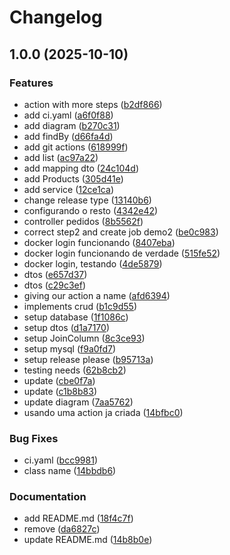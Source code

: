 # Changelog

## 1.0.0 (2025-10-10)


### Features

* action with more steps ([b2df866](https://github.com/riqinho/study-apir/commit/b2df866d26d0b10b4ed80ddf51b460bac72f0f23))
* add ci.yaml ([a6f0f88](https://github.com/riqinho/study-apir/commit/a6f0f888d1cf85b8cb72db8b7bac1e84883b863a))
* add diagram ([b270c31](https://github.com/riqinho/study-apir/commit/b270c31140fccc96f85608f7abf5d86c6c3dc7fe))
* add findBy ([d66fa4d](https://github.com/riqinho/study-apir/commit/d66fa4d8d0c1e185f778ef67e2fb466a40ca2298))
* add git actions ([618999f](https://github.com/riqinho/study-apir/commit/618999f44592dd1a85d77d3ce544105a55ca9206))
* add list ([ac97a22](https://github.com/riqinho/study-apir/commit/ac97a2239d74329d3a0bd38a1f9db76546bc03b5))
* add mapping dto ([24c104d](https://github.com/riqinho/study-apir/commit/24c104dccfd048e3314e405b7bc148091fe8acfa))
* add Products ([305d41e](https://github.com/riqinho/study-apir/commit/305d41e0f2bcde0e63d4a0fe8c7eb19e6dc4c403))
* add service ([12ce1ca](https://github.com/riqinho/study-apir/commit/12ce1ca866d934f82fbfe089a98d2f50607202ed))
* change release type ([13140b6](https://github.com/riqinho/study-apir/commit/13140b6beb183981e36f1b2de98be2ddeb294e2b))
* configurando o resto ([4342e42](https://github.com/riqinho/study-apir/commit/4342e428e93e26db880ea83988f5bc3d12ad8ddb))
* controller pedidos ([8b5562f](https://github.com/riqinho/study-apir/commit/8b5562fdd8206596318817294ed037013abf284b))
* correct step2 and create job demo2 ([be0c983](https://github.com/riqinho/study-apir/commit/be0c9839b4c2239d812357a1458af0ee1f5633d4))
* docker login funcionando ([8407eba](https://github.com/riqinho/study-apir/commit/8407ebaf14546668752383531318244c73dec3d9))
* docker login funcionando de verdade ([515fe52](https://github.com/riqinho/study-apir/commit/515fe525069cfadfb921bb5172be8c7a8a8ccc74))
* docker login, testando ([4de5879](https://github.com/riqinho/study-apir/commit/4de587933086d5e1843a6f77e777eeba355d142c))
* dtos ([e657d37](https://github.com/riqinho/study-apir/commit/e657d37383aac4bfa9468e79fb87ae4234028348))
* dtos ([c29c3ef](https://github.com/riqinho/study-apir/commit/c29c3efa33844836553d932c6ef6c49a06398e71))
* giving our action a name ([afd6394](https://github.com/riqinho/study-apir/commit/afd63948e8ca00f726e1b8fec20d0c457ae6de85))
* implements crud ([b1c9d55](https://github.com/riqinho/study-apir/commit/b1c9d55c4b78163103d4b20d941862e6e6db03c8))
* setup database ([1f1086c](https://github.com/riqinho/study-apir/commit/1f1086cdc37e9a6507fc2d5930f3841b390d6d2a))
* setup dtos ([d1a7170](https://github.com/riqinho/study-apir/commit/d1a717017231ecc466c9ef19948026eded9d2c13))
* setup JoinColumn ([8c3ce93](https://github.com/riqinho/study-apir/commit/8c3ce93c8201372b7b8ff3117ee12eebb9ca78bf))
* setup mysql ([f9a0fd7](https://github.com/riqinho/study-apir/commit/f9a0fd7fecc82db45de1b43b875f732071061740))
* setup release please ([b95713a](https://github.com/riqinho/study-apir/commit/b95713a536c20baeeaf6c571663cf3bd4e57ad57))
* testing needs ([62b8cb2](https://github.com/riqinho/study-apir/commit/62b8cb28b5f0e8f59670f2b61a859c4104cf5887))
* update ([cbe0f7a](https://github.com/riqinho/study-apir/commit/cbe0f7a59c67f1a4881b19559aa22b1897a31e4e))
* update ([c1b8b83](https://github.com/riqinho/study-apir/commit/c1b8b835941146ef490514fbbd977d1757c5272d))
* update diagram ([7aa5762](https://github.com/riqinho/study-apir/commit/7aa5762e02806a68a450d5ec668e82fa16e82c39))
* usando uma action ja criada ([14bfbc0](https://github.com/riqinho/study-apir/commit/14bfbc02f74ee2d1d04bee9ddfb9ba65622e5ada))


### Bug Fixes

* ci.yaml ([bcc9981](https://github.com/riqinho/study-apir/commit/bcc9981365a4b4d85e51f45d51cc7d746702aeac))
* class name ([14bbdb6](https://github.com/riqinho/study-apir/commit/14bbdb64cf253a2a2cf7ec10998d59b4c2208f5e))


### Documentation

* add README.md ([18f4c7f](https://github.com/riqinho/study-apir/commit/18f4c7fcb05b7726c52230dc1b7bf1d1fa35df6c))
* remove ([da6827c](https://github.com/riqinho/study-apir/commit/da6827c5af63d6ff6a693a67c1ffe9d3f5b1add1))
* update README.md ([14b8b0e](https://github.com/riqinho/study-apir/commit/14b8b0ef9234a9e87f620ec26d5c2b5f8c278213))
